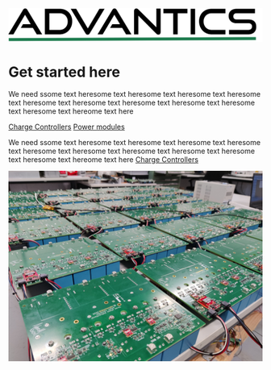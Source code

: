![Advantics logo](_media/ADVANTICS_logo.png)

# Get started here

We need ssome text heresome text heresome text heresome text heresome text heresome text heresome text heresome text heresome text heresome text heresome text hereome text here

[Charge Controllers](charge-controllers/)
[Power modules](power-modules/)

<div>

We need ssome text heresome text heresome text heresome text heresome text heresome text heresome text heresome text heresome text heresome text heresome text hereome text here [Charge Controllers](charge-controllers/)

</div>

![](_media/background.jpeg)
